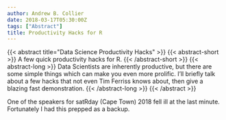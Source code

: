 ```yaml
---
author: Andrew B. Collier
date: 2018-03-17T05:30:00Z
tags: ["Abstract"]
title: Productivity Hacks for R
---
```


{{< abstract title="Data Science Productivity Hacks" >}}
	{{< abstract-short >}}
	A few quick productivity hacks for R.
	{{< /abstract-short >}}
	{{< abstract-long >}}
	Data Scientists are inherently productive, but there are some simple things which can make you even more prolific. I’ll briefly talk about a few hacks that not even Tim Ferriss knows about, then give a blazing fast demonstration.
	{{< /abstract-long >}}
{{< /abstract >}}

One of the speakers for satRday (Cape Town) 2018 fell ill at the last minute. Fortunately I had this prepped as a backup.